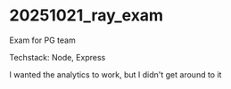 # 20251021_ray_exam
Exam for PG team 

Techstack:
Node, Express

I wanted the analytics to work, but I didn't get around to it
